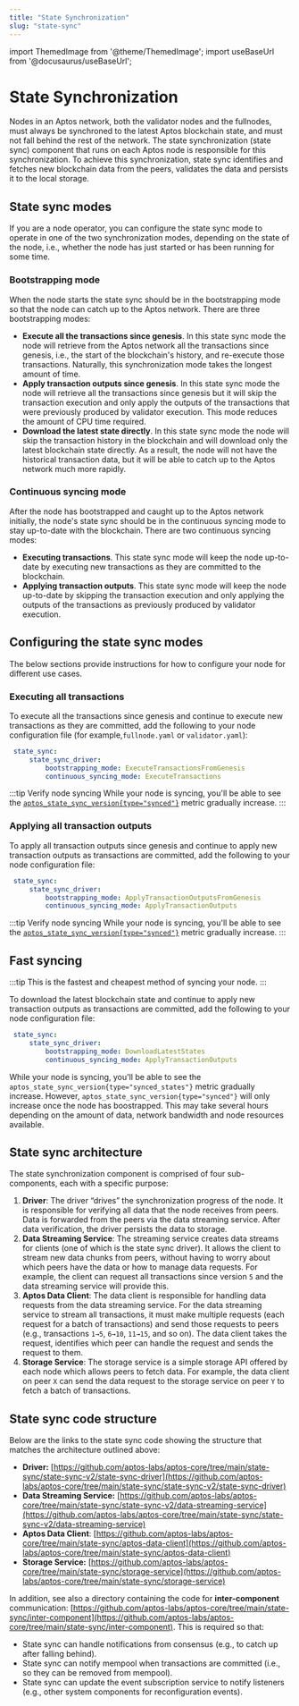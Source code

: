 ```yaml
---
title: "State Synchronization"
slug: "state-sync"
---
```


import ThemedImage from '@theme/ThemedImage';
import useBaseUrl from '@docusaurus/useBaseUrl';

# State Synchronization

Nodes in an Aptos network, both the validator nodes and the fullnodes, must always be synchroned to the latest Aptos blockchain state, and must not fall behind the rest
of the network. The state synchronization (state sync) component that runs on each Aptos node is responsible for this synchronization. To achieve this synchronization, state sync identifies and fetches new blockchain data from the peers, validates the data and persists it to the local storage.

## State sync modes

If you are a node operator, you can configure the state sync mode to operate in one of the two synchronization modes, depending on the state of the node, i.e., whether the node has just started or has been running for some time. 

### Bootstrapping mode

When the node starts the state sync should be in the bootstrapping mode so that the node can catch up to the Aptos network. There are three bootstrapping modes:

- **Execute all the transactions since genesis**. In this state sync mode the node will retrieve from the Aptos network all the transactions since genesis, i.e., the start of the blockchain's history, and re-execute those transactions. Naturally, this synchronization mode takes the longest amount of time.
- **Apply transaction outputs since genesis**. In this state sync mode the node will retrieve all the transactions since genesis but it will skip the transaction execution and only apply the outputs of the transactions that were previously produced by validator execution. This mode reduces the amount of CPU time required.
- **Download the latest state directly**. In this state sync mode the node will skip the transaction history in the blockchain and will download only the latest blockchain state directly. As a result, the node will not have the historical transaction data, but it will be able to catch up to the Aptos network much more rapidly.

### Continuous syncing mode

After the node has bootstrapped and caught up to the Aptos network initially, the node's state sync should be in the continuous syncing mode to stay up-to-date with the blockchain. There are two continuous syncing modes:

- **Executing transactions**. This state sync mode will keep the node up-to-date by executing new transactions as they are committed to the blockchain.
- **Applying transaction outputs**. This state sync mode will keep the node up-to-date by skipping the transaction execution and only applying the outputs of the transactions as previously produced by validator execution.

## Configuring the state sync modes

The below sections provide instructions for how to configure your node for different use cases.

### Executing all transactions

To execute all the transactions since genesis and continue to execute new
transactions as they are committed, add the following to your node
configuration file (for example,`fullnode.yaml` or `validator.yaml`):

```yaml
 state_sync:
     state_sync_driver:
         bootstrapping_mode: ExecuteTransactionsFromGenesis
         continuous_syncing_mode: ExecuteTransactions
```

:::tip Verify node syncing
While your node is syncing, you'll be able to see the
[`aptos_state_sync_version{type="synced"}`](/nodes/full-node/fullnode-source-code-or-docker/#verify-initial-synchronization) metric gradually increase.
:::

### Applying all transaction outputs

To apply all transaction outputs since genesis and continue to apply new
transaction outputs as transactions are committed, add the following to your
node configuration file:

```yaml
 state_sync:
     state_sync_driver:
         bootstrapping_mode: ApplyTransactionOutputsFromGenesis
         continuous_syncing_mode: ApplyTransactionOutputs
```

:::tip Verify node syncing
While your node is syncing, you'll be able to see the
[`aptos_state_sync_version{type="synced"}`](/nodes/full-node/fullnode-source-code-or-docker/#verify-initial-synchronization) metric gradually increase.
:::

## Fast syncing

:::tip 
This is the fastest and cheapest method of syncing your node.
:::

To download the latest blockchain state and continue to apply new
transaction outputs as transactions are committed, add the following to your
node configuration file:

```yaml
 state_sync:
     state_sync_driver:
         bootstrapping_mode: DownloadLatestStates
         continuous_syncing_mode: ApplyTransactionOutputs
```

While your node is syncing, you'll be able to see the
`aptos_state_sync_version{type="synced_states"}` metric gradually increase.
However, `aptos_state_sync_version{type="synced"}` will only increase once
the node has boostrapped. This may take several hours depending on the 
amount of data, network bandwidth and node resources available.

## State sync architecture

The state synchronization component is comprised of four sub-components, each with a specific purpose:

1. **Driver**: The driver “drives” the synchronization progress of the node.
It is responsible for verifying all data that the node receives from peers. Data
is forwarded from the peers via the data streaming service. After data
verification, the driver persists the data to storage.
2. **Data Streaming Service**: The streaming service creates data streams for
clients (one of which is the state sync driver). It allows the client to stream
new data chunks from peers, without having to worry about which peers have the
data or how to manage data requests. For example, the client can request all
transactions since version `5` and the data streaming service will provide
this.
3. **Aptos Data Client**: The data client is responsible for handling data
requests from the data streaming service. For the data streaming service to
stream all transactions, it must make multiple requests (each request for a
batch of transactions) and send those requests to peers (e.g., transactions
`1→5`, `6→10`, `11→15`, and so on). The data client takes the request,
identifies which peer can handle the request and sends the request to them.
4. **Storage Service**: The storage service is a simple storage API offered by
each node which allows peers to fetch data. For example, the data client on
peer `X` can send the data request to the storage service on peer `Y` to fetch
a batch of transactions.

## State sync code structure

Below are the links to the state sync code showing the structure that matches the architecture outlined above:
- **Driver:** [https://github.com/aptos-labs/aptos-core/tree/main/state-sync/state-sync-v2/state-sync-driver](https://github.com/aptos-labs/aptos-core/tree/main/state-sync/state-sync-v2/state-sync-driver)
- **Data Streaming Service:** [https://github.com/aptos-labs/aptos-core/tree/main/state-sync/state-sync-v2/data-streaming-service](https://github.com/aptos-labs/aptos-core/tree/main/state-sync/state-sync-v2/data-streaming-service)
- **Aptos Data Client**: [https://github.com/aptos-labs/aptos-core/tree/main/state-sync/aptos-data-client](https://github.com/aptos-labs/aptos-core/tree/main/state-sync/aptos-data-client)
- **Storage Service:** [https://github.com/aptos-labs/aptos-core/tree/main/state-sync/storage-service](https://github.com/aptos-labs/aptos-core/tree/main/state-sync/storage-service)

In addition, see also a directory containing the code for
**inter-component** communication: [https://github.com/aptos-labs/aptos-core/tree/main/state-sync/inter-component](https://github.com/aptos-labs/aptos-core/tree/main/state-sync/inter-component).
This is required so that:
   - State sync can handle notifications from consensus (e.g., to catch up after falling behind).
   - State sync can notify mempool when transactions are committed (i.e., so they can be removed from mempool).
   - State sync can update the event subscription service to notify listeners (e.g., other system components for reconfiguration events).
